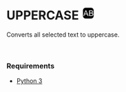 # UPPERCASE <img src="icon.png" alt="image" width="30"/>

Converts all selected text to uppercase.

<br>

### Requirements

- [Python 3](https://www.python.org/downloads/)
